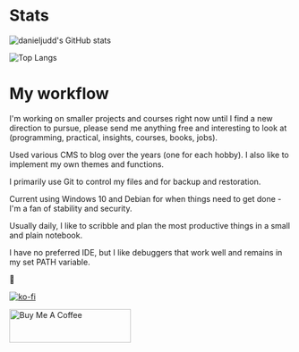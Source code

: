 <!--
**danieljudd/danieljudd** is a ✨ _special_ ✨ repository because its `README.md` (this file) appears on your GitHub profile.

Here are some ideas to get you started:

- 🔭 I’m currently working on ...
- 🌱 I’m currently learning ...
- 👯 I’m looking to collaborate on ...
- 🤔 I’m looking for help with ...
- 💬 Ask me about ...
- 📫 How to reach me: ...
- ⚡ Fun fact: ...
-->

# Stats
![danieljudd's GitHub stats](https://github-readme-stats.vercel.app/api?username=danieljudd&count_private=true&show_icons=true&locale=en)

![Top Langs](https://github-readme-stats.vercel.app/api/top-langs/?username=danieljudd&layout=compact&hide=c,roff,makefile)

#  My workflow
I'm working on smaller projects and courses right now until I find a new direction to pursue, please send me anything free and interesting to look at (programming, practical, insights, courses, books, jobs).

Used various CMS to blog over the years (one for each hobby). I also like to implement my own themes and functions.

I primarily use Git to control my files and for backup and restoration.

Current using Windows 10 and Debian for when things need to get done - I'm a fan of stability and security. 

Usually daily, I like to scribble and plan the most productive things in a small and plain notebook.

I have no preferred IDE, but I like debuggers that work well and remains in my set PATH variable.

🤔

[![ko-fi](https://ko-fi.com/img/githubbutton_sm.svg)](https://ko-fi.com/P5P0V8PGX)

<a href="https://www.buymeacoffee.com/danieljudd" target="_blank"><img src="https://cdn.buymeacoffee.com/buttons/v2/default-yellow.png" alt="Buy Me A Coffee" style="height: 60px !important;width: 217px !important;" ></a>
